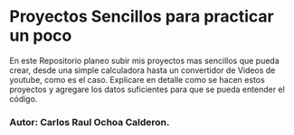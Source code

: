 # Proyectos Sencillos para practicar un poco

En este Repositorio planeo subir mis proyectos mas sencillos que pueda crear, desde una simple calculadora hasta un convertidor de Videos de youtube, como es el caso. Explicare en detalle como se hacen estos proyectos
y agregare los datos suficientes para que se pueda  entender el código.

### Autor: Carlos Raul Ochoa Calderon.

